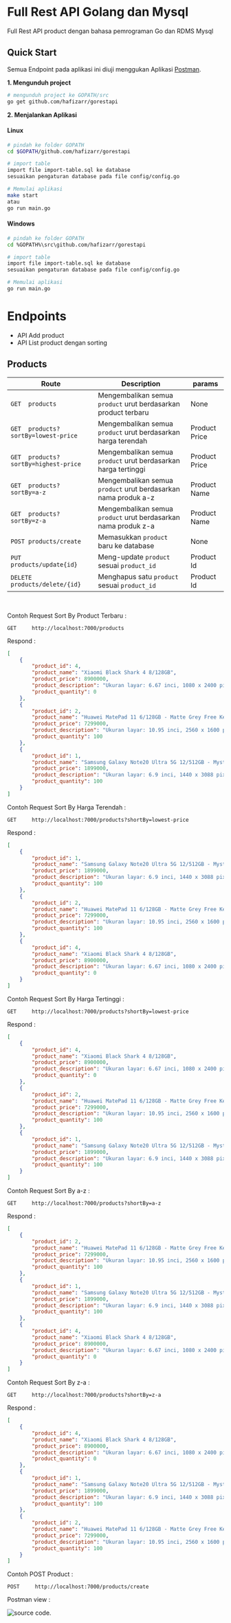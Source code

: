 # Full Rest API Golang dan Mysql
Full Rest API product dengan bahasa pemrograman Go dan RDMS Mysql

## Quick Start
Semua Endpoint pada aplikasi ini diuji menggukan Aplikasi [Postman](https://www.getpostman.com/).

**1. Mengunduh project**
```bash
# mengunduh project ke GOPATH/src
go get github.com/hafizarr/gorestapi

```

**2. Menjalankan Aplikasi**

#### Linux
```bash
# pindah ke folder GOPATH
cd $GOPATH/github.com/hafizarr/gorestapi

# import table
import file import-table.sql ke database 
sesuaikan pengaturan database pada file config/config.go

# Memulai aplikasi
make start
atau
go run main.go
```

#### Windows
```bash
# pindah ke folder GOPATH
cd %GOPATH%\src\github.com/hafizarr/gorestapi

# import table
import file import-table.sql ke database 
sesuaikan pengaturan database pada file config/config.go

# Memulai aplikasi
go run main.go
```

# Endpoints
- API Add product
- API List product dengan sorting

## Products

| Route | Description | params |
| --- | --- | --- |
| `GET  products` | Mengembalikan semua `product` urut berdasarkan product terbaru | None |
| `GET  products?sortBy=lowest-price` | Mengembalikan semua `product` urut berdasarkan harga terendah | Product Price |
| `GET  products?sortBy=highest-price` | Mengembalikan semua `product` urut berdasarkan harga tertinggi | Product Price |
| `GET  products?sortBy=a-z` | Mengembalikan semua `product` urut berdasarkan nama produk a-z | Product Name |
| `GET  products?sortBy=z-a` | Mengembalikan semua `product` urut berdasarkan nama produk z-a | Product Name |
| `POST products/create` | Memasukkan `product` baru ke database | None |
| `PUT products/update{id}` | Meng-update `product` sesuai `product_id` | Product Id |
| `DELETE products/delete/{id}` | Menghapus satu `product` sesuai `product_id` | Product Id |

<br>

Contoh Request Sort By Product Terbaru :
```http
GET     http://localhost:7000/products
```
Respond :
```json
[
    {
        "product_id": 4,
        "product_name": "Xiaomi Black Shark 4 8/128GB",
        "product_price": 8900000,
        "product_description": "Ukuran layar: 6.67 inci, 1080 x 2400 pixels, Super AMOLED, 144Hz",
        "product_quantity": 0
    },
    {
        "product_id": 2,
        "product_name": "Huawei MatePad 11 6/128GB - Matte Grey Free Keyboard + Mouse",
        "product_price": 7299000,
        "product_description": "Ukuran layar: 10.95 inci, 2560 x 1600 pixels, IPS LCD, 120Hz\r\nMemori: RAM 6 GB, ROM 128 GB, MicroSD up to 1TB\r\nSistem operasi: HarmonyOS 2\r\nCPU: Qualcomm Snapdragon 865 Octa-core (1x2.84 GHz Kryo 585 & 3x2.42 GHz Kryo 585 & 4x1.8 GHz Kryo 585)\r\nGPU: Adreno 650\r\nKamera: 13 MP, f/1.8, PDAF, depan 8 MP, f/2.0\r\nWiFi Only\r\nBaterai: Li-Po 7250 mAh, non-removable\r\nBerat: 485 gram\r\nGaransi Resmi.",
        "product_quantity": 100
    },
    {
        "product_id": 1,
        "product_name": "Samsung Galaxy Note20 Ultra 5G 12/512GB - Mystic Bronze Free E Voucher + Samsung Care+*",
        "product_price": 1899000,
        "product_description": "Ukuran layar: 6.9 inci, 1440 x 3088 pixels, Dynamic AMOLED 2X capacitive touchscreen, 16M colors\r\nMemori: RAM 12 GB, ROM 512 GB, MicroSD Slot\r\nSistem operasi: Android 11\r\nCPU: Exynos 990 (7 nm+) Octa-core\r\nGPU: Mali-G77 MP11\r\nKamera: Triple 108 MP, f/1.8; 12 MP, f/3.0; 12 MP, f/2.0, depan 10 MP, f/2.2\r\nSIM: Hybrid Dual SIM (Nano-SIM)\r\nBaterai: Non-removable Li-Ion 4500 mAh\r\nBerat: 208 gram\r\nGaransi Resmi",
        "product_quantity": 100
    }
]

```

Contoh Request Sort By Harga Terendah :
```http
GET     http://localhost:7000/products?shortBy=lowest-price
```
Respond :
```json
[
    {
        "product_id": 1,
        "product_name": "Samsung Galaxy Note20 Ultra 5G 12/512GB - Mystic Bronze Free E Voucher + Samsung Care+*",
        "product_price": 1899000,
        "product_description": "Ukuran layar: 6.9 inci, 1440 x 3088 pixels, Dynamic AMOLED 2X capacitive touchscreen, 16M colors\r\nMemori: RAM 12 GB, ROM 512 GB, MicroSD Slot\r\nSistem operasi: Android 11\r\nCPU: Exynos 990 (7 nm+) Octa-core\r\nGPU: Mali-G77 MP11\r\nKamera: Triple 108 MP, f/1.8; 12 MP, f/3.0; 12 MP, f/2.0, depan 10 MP, f/2.2\r\nSIM: Hybrid Dual SIM (Nano-SIM)\r\nBaterai: Non-removable Li-Ion 4500 mAh\r\nBerat: 208 gram\r\nGaransi Resmi",
        "product_quantity": 100
    },
    {
        "product_id": 2,
        "product_name": "Huawei MatePad 11 6/128GB - Matte Grey Free Keyboard + Mouse",
        "product_price": 7299000,
        "product_description": "Ukuran layar: 10.95 inci, 2560 x 1600 pixels, IPS LCD, 120Hz\r\nMemori: RAM 6 GB, ROM 128 GB, MicroSD up to 1TB\r\nSistem operasi: HarmonyOS 2\r\nCPU: Qualcomm Snapdragon 865 Octa-core (1x2.84 GHz Kryo 585 & 3x2.42 GHz Kryo 585 & 4x1.8 GHz Kryo 585)\r\nGPU: Adreno 650\r\nKamera: 13 MP, f/1.8, PDAF, depan 8 MP, f/2.0\r\nWiFi Only\r\nBaterai: Li-Po 7250 mAh, non-removable\r\nBerat: 485 gram\r\nGaransi Resmi.",
        "product_quantity": 100
    },
    {
        "product_id": 4,
        "product_name": "Xiaomi Black Shark 4 8/128GB",
        "product_price": 8900000,
        "product_description": "Ukuran layar: 6.67 inci, 1080 x 2400 pixels, Super AMOLED, 144Hz",
        "product_quantity": 0
    }
]

```

Contoh Request Sort By Harga Tertinggi :
```http
GET     http://localhost:7000/products?shortBy=lowest-price
```
Respond :
```json
[
    {
        "product_id": 4,
        "product_name": "Xiaomi Black Shark 4 8/128GB",
        "product_price": 8900000,
        "product_description": "Ukuran layar: 6.67 inci, 1080 x 2400 pixels, Super AMOLED, 144Hz",
        "product_quantity": 0
    },
    {
        "product_id": 2,
        "product_name": "Huawei MatePad 11 6/128GB - Matte Grey Free Keyboard + Mouse",
        "product_price": 7299000,
        "product_description": "Ukuran layar: 10.95 inci, 2560 x 1600 pixels, IPS LCD, 120Hz\r\nMemori: RAM 6 GB, ROM 128 GB, MicroSD up to 1TB\r\nSistem operasi: HarmonyOS 2\r\nCPU: Qualcomm Snapdragon 865 Octa-core (1x2.84 GHz Kryo 585 & 3x2.42 GHz Kryo 585 & 4x1.8 GHz Kryo 585)\r\nGPU: Adreno 650\r\nKamera: 13 MP, f/1.8, PDAF, depan 8 MP, f/2.0\r\nWiFi Only\r\nBaterai: Li-Po 7250 mAh, non-removable\r\nBerat: 485 gram\r\nGaransi Resmi.",
        "product_quantity": 100
    },
    {
        "product_id": 1,
        "product_name": "Samsung Galaxy Note20 Ultra 5G 12/512GB - Mystic Bronze Free E Voucher + Samsung Care+*",
        "product_price": 1899000,
        "product_description": "Ukuran layar: 6.9 inci, 1440 x 3088 pixels, Dynamic AMOLED 2X capacitive touchscreen, 16M colors\r\nMemori: RAM 12 GB, ROM 512 GB, MicroSD Slot\r\nSistem operasi: Android 11\r\nCPU: Exynos 990 (7 nm+) Octa-core\r\nGPU: Mali-G77 MP11\r\nKamera: Triple 108 MP, f/1.8; 12 MP, f/3.0; 12 MP, f/2.0, depan 10 MP, f/2.2\r\nSIM: Hybrid Dual SIM (Nano-SIM)\r\nBaterai: Non-removable Li-Ion 4500 mAh\r\nBerat: 208 gram\r\nGaransi Resmi",
        "product_quantity": 100
    }
]

```


Contoh Request Sort By a-z :
```http
GET     http://localhost:7000/products?shortBy=a-z
```
Respond :
```json
[
    {
        "product_id": 2,
        "product_name": "Huawei MatePad 11 6/128GB - Matte Grey Free Keyboard + Mouse",
        "product_price": 7299000,
        "product_description": "Ukuran layar: 10.95 inci, 2560 x 1600 pixels, IPS LCD, 120Hz\r\nMemori: RAM 6 GB, ROM 128 GB, MicroSD up to 1TB\r\nSistem operasi: HarmonyOS 2\r\nCPU: Qualcomm Snapdragon 865 Octa-core (1x2.84 GHz Kryo 585 & 3x2.42 GHz Kryo 585 & 4x1.8 GHz Kryo 585)\r\nGPU: Adreno 650\r\nKamera: 13 MP, f/1.8, PDAF, depan 8 MP, f/2.0\r\nWiFi Only\r\nBaterai: Li-Po 7250 mAh, non-removable\r\nBerat: 485 gram\r\nGaransi Resmi.",
        "product_quantity": 100
    },
    {
        "product_id": 1,
        "product_name": "Samsung Galaxy Note20 Ultra 5G 12/512GB - Mystic Bronze Free E Voucher + Samsung Care+*",
        "product_price": 1899000,
        "product_description": "Ukuran layar: 6.9 inci, 1440 x 3088 pixels, Dynamic AMOLED 2X capacitive touchscreen, 16M colors\r\nMemori: RAM 12 GB, ROM 512 GB, MicroSD Slot\r\nSistem operasi: Android 11\r\nCPU: Exynos 990 (7 nm+) Octa-core\r\nGPU: Mali-G77 MP11\r\nKamera: Triple 108 MP, f/1.8; 12 MP, f/3.0; 12 MP, f/2.0, depan 10 MP, f/2.2\r\nSIM: Hybrid Dual SIM (Nano-SIM)\r\nBaterai: Non-removable Li-Ion 4500 mAh\r\nBerat: 208 gram\r\nGaransi Resmi",
        "product_quantity": 100
    },
    {
        "product_id": 4,
        "product_name": "Xiaomi Black Shark 4 8/128GB",
        "product_price": 8900000,
        "product_description": "Ukuran layar: 6.67 inci, 1080 x 2400 pixels, Super AMOLED, 144Hz",
        "product_quantity": 0
    }
]

```

Contoh Request Sort By z-a :
```http
GET     http://localhost:7000/products?shortBy=z-a
```
Respond :
```json
[
    {
        "product_id": 4,
        "product_name": "Xiaomi Black Shark 4 8/128GB",
        "product_price": 8900000,
        "product_description": "Ukuran layar: 6.67 inci, 1080 x 2400 pixels, Super AMOLED, 144Hz",
        "product_quantity": 0
    },
    {
        "product_id": 1,
        "product_name": "Samsung Galaxy Note20 Ultra 5G 12/512GB - Mystic Bronze Free E Voucher + Samsung Care+*",
        "product_price": 1899000,
        "product_description": "Ukuran layar: 6.9 inci, 1440 x 3088 pixels, Dynamic AMOLED 2X capacitive touchscreen, 16M colors\r\nMemori: RAM 12 GB, ROM 512 GB, MicroSD Slot\r\nSistem operasi: Android 11\r\nCPU: Exynos 990 (7 nm+) Octa-core\r\nGPU: Mali-G77 MP11\r\nKamera: Triple 108 MP, f/1.8; 12 MP, f/3.0; 12 MP, f/2.0, depan 10 MP, f/2.2\r\nSIM: Hybrid Dual SIM (Nano-SIM)\r\nBaterai: Non-removable Li-Ion 4500 mAh\r\nBerat: 208 gram\r\nGaransi Resmi",
        "product_quantity": 100
    },
    {
        "product_id": 2,
        "product_name": "Huawei MatePad 11 6/128GB - Matte Grey Free Keyboard + Mouse",
        "product_price": 7299000,
        "product_description": "Ukuran layar: 10.95 inci, 2560 x 1600 pixels, IPS LCD, 120Hz\r\nMemori: RAM 6 GB, ROM 128 GB, MicroSD up to 1TB\r\nSistem operasi: HarmonyOS 2\r\nCPU: Qualcomm Snapdragon 865 Octa-core (1x2.84 GHz Kryo 585 & 3x2.42 GHz Kryo 585 & 4x1.8 GHz Kryo 585)\r\nGPU: Adreno 650\r\nKamera: 13 MP, f/1.8, PDAF, depan 8 MP, f/2.0\r\nWiFi Only\r\nBaterai: Li-Po 7250 mAh, non-removable\r\nBerat: 485 gram\r\nGaransi Resmi.",
        "product_quantity": 100
    }
]

```

Contoh POST Product :
```http
POST     http://localhost:7000/products/create
```
Postman view :

![source code.](https://github.com/hafizarr/gorestapi/blob/main/assets/uploads/ss.png)

```
